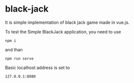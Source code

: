 # black-jack
It is simple implementation of black jack game made in vue.js.

To test the Simple BlackJack application, you need to use 
```console
npm i
```
and than 
```console
npm run serve
```

Basic localhost address is set to 
```console
127.0.0.1:8080
```
